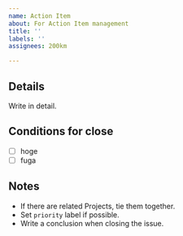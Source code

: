 ```yaml
---
name: Action Item
about: For Action Item management
title: ''
labels: ''
assignees: 200km

---
```


## Details
Write in detail.

## Conditions for close
- [ ] hoge
- [ ] fuga

## Notes
- If there are related Projects, tie them together.
- Set `priority` label if possible.
- Write a conclusion when closing the issue.
